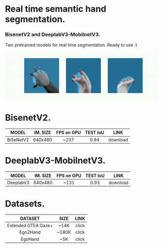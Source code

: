 # Real time semantic hand segmentation.
### BisenetV2 and DeeplabV3-MobilnetV3.

Two pretrained models for real time segmentation. Ready to use :)

![DeeplabV3](https://github.com/gleb-papchihin/YellowHand/blob/main/DeepLabV3.gif)

# BisenetV2.

| MODEL | IM. SIZE | FPS on GPU | TEST IoU | LINK |
|:-------------:|:---------:|:---------:|:---------:|:------------:|
| BiSeNetV2 | 640x480 | ~237 | 0.94 | download |

# DeeplabV3-MobilnetV3.

| MODEL | IM. SIZE | FPS on GPU | TEST IoU | LINK |
|:-------------:|:---------:|:---------:|:---------:|:------------:|
| DeeplabV3 | 640x480 | ~131 | 0.93 | download |

# Datasets.

| DATASET | SIZE | LINK |
|:---------------------:|:---------:|:------------:|
| Extended GTEA Gaze+ | ~14K | click |
| Ego2Hand | ~180K | click |
| EgoHand | ~5K | click |

